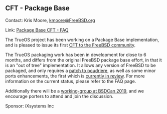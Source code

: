 ## CFT - Package Base ##

Contact: Kris Moore, <kmoore@FreeBSD.org>  

Link:	 [Package Base CFT - FAQ](https://trueos.github.io/pkgbase-docs/)  

The TrueOS project has been working on a Package Base implementation,
and is pleased to issue its first
[CFT to the FreeBSD community](https://lists.freebsd.org/pipermail/freebsd-pkgbase/2019-April/000396.html).

The TrueOS packaging work has been in development for close to 6
months, and differs from the original FreeBSD package base effort,
in that it is an "out of tree" implementation. It allows any version
of FreeBSD to be packaged, and only requires a
[patch to poudriere](https://github.com/freebsd/poudriere/pull/664), as well
as some minor ports enhancements, the first which is
[currently in review](https://reviews.freebsd.org/D20055). For more information
on the current status, please refer to the FAQ page.

Additionally there will be a
[working-group at BSDCan 2019](https://wiki.freebsd.org/DevSummit/201905/PackageBase), and
we encourage porters to attend and join the discussion.

Sponsor: iXsystems Inc
